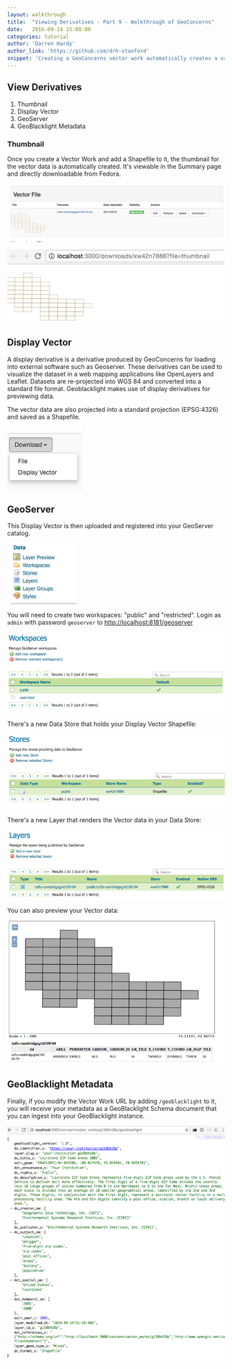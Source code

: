 ```yaml
---
layout: walkthrough
title:  "Viewing Derivatives - Part 9 - Walkthrough of GeoConcerns"
date:   2016-09-14 15:08:00
categories: tutorial
author: 'Darren Hardy'
author_link: 'https://github.com/drh-stanford'
snippet: 'Creating a GeoConcerns vector work automatically creates a variety of deriviative files. Created as part of a tutorial series given as Walkthrough of GeoConcerns'
---
```


## View Derivatives
  1. Thumbnail
  1. Display Vector
  1. GeoServer
  1. GeoBlacklight Metadata


### Thumbnail

Once you create a Vector Work and add a Shapefile to it, the thumbnail for the vector data is automatically created. It's viewable in the Summary page and directly downloadable from Fedora.

![Summary with thumbnail](/images/VectorFileSet_Summary.png)

![Direct access to thumbnail](/images/VectorFileSet_Thumbnail.png)


## Display Vector

A display derivative is a derivative produced by GeoConcerns for loading into external software such as Geoserver. These derivatives can be used to visualize the dataset in a web mapping applications like OpenLayers and Leaflet. Datasets are re-projected into WGS 84 and converted into a standard file format. Geoblacklight makes use of display derivatives for previewing data.

The vector data are also projected into a standard projection (EPSG:4326) and saved as a Shapefile.

![Direct download to Display Vector](/images/VectorFileSet_DisplayVector.png)

## GeoServer

This Display Vector is then uploaded and registered into your GeoServer catalog.

![GeoServer Workspaces](/images/GeoServer_DataMenu.png)

You will need to create two workspaces: "public" and "restricted". Login as `admin` with password `geoserver` to [http://localhost:8181/geoserver](http://localhost:8181/geoserver)

![GeoServer Workspaces](/images/GeoServer_Workspaces.png)

There's a new Data Store that holds your Display Vector Shapefile:

![GeoServer Workspaces](/images/GeoServer_DataStores.png)

There's a new Layer that renders the Vector data in your Data Store:

![GeoServer Workspaces](/images/GeoServer_Layers.png)

You can also preview your Vector data:

![GeoServer Workspaces](/images/GeoServer_VectorView.png)

## GeoBlacklight Metadata

Finally, if you modify the Vector Work URL by adding `/geoblacklight` to it, you will
receive your metadata as a GeoBlacklight Schema document that you can ingest into your GeoBlacklight instance.

![GeoBlacklight Export](/images/VectorWork_GeoBlacklight.png)
